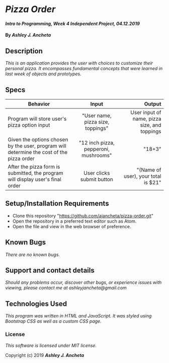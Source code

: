# _Pizza Order_

#### _Intro to Programming, Week 4 Independent Project, 04.12.2019_

#### By _Ashley J. Ancheta_

## Description
_This is an application provides the user with choices to customize their personal pizza. It encompasses fundamental concepts that were learned in last week of objects and prototypes._

## Specs
| Behavior | Input | Output |
| ------------- |:-------------:| -----:|
| Program will store user's pizza option input | "User name, pizza size, toppings" | User input of name, pizza size, and toppings |
| Given the options chosen by the user, program will determine the cost of the pizza order | "12 inch pizza, pepperoni, mushrooms" | "18+3" |
| After the pizza form is submitted, the program will display user's final order | User clicks submit button | "(Name of user), your total is $21" |

## Setup/Installation Requirements

* Clone this repository "https://github.com/ajancheta/pizza-order.git"
* Open the repository in a preferred text editor such as Atom.
* Open the file and view in the web browser of preference.

## Known Bugs

_There are no known bugs._

## Support and contact details

_Should any problems occur, discover other bugs, or experience issues with viewing, please contact me at ashleyjancheta@gmail.com_

## Technologies Used

_This program was written in HTML and JavaScript. It was styled using Bootstrap CSS as well as a custom CSS page._

### License

*This software is licensed under MIT license.*

Copyright (c) 2019 **_Ashley J. Ancheta_**
